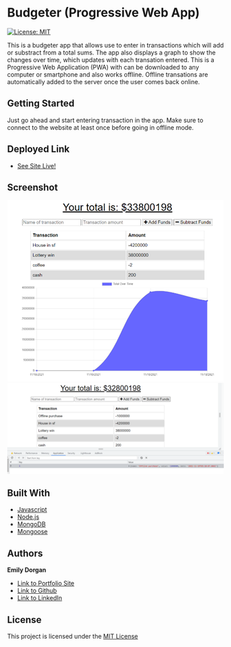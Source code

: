# Budgeter (Progressive Web App)

[![License: MIT](https://img.shields.io/badge/License-MIT-yellow.svg)](https://opensource.org/licenses/MIT)

This is a budgeter app that allows use to enter in transactions which will add or substract from a total sums. The app also displays a graph to show the changes over time, which updates with each transation entered. This is a Progressive Web Application (PWA) with can be downloaded to any computer or smartphone and also works offline. Offline transations are automatically added to the server once the user comes back online.

## Getting Started

Just go ahead and start entering transaction in the app. Make sure to connect to the website at least once before going in offline mode.

## Deployed Link

* [See Site Live!](https://offline-online-budgeter.herokuapp.com/)

## Screenshot

![Sample data](screenshots/budgeter1.png)
![Demonstration of offline capabilities](screenshots/budgeter2.png)

## Built With

* [Javascript](https://developer.mozilla.org/en-US/docs/Web/JavaScript)
* [Node.js](https://nodejs.org/)
* [MongoDB](https://www.mongodb.com/)
* [Mongoose](https://mongoosejs.com/)

## Authors

**Emily Dorgan** 

- [Link to Portfolio Site](https://emdorgan.github.io/updated-portfolio/)
- [Link to Github](https://github.com/emdorgan)
- [Link to LinkedIn](https://www.linkedin.com/in/emily-dorgan/)

## License

This project is licensed under the [MIT License](https://opensource.org/licenses/MIT)